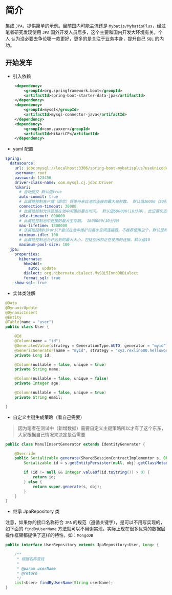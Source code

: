 # 简介

集成 `JPA`，提供简单的示例。目前国内可能主流还是 `Mybatis/MybatisPlus`，经过笔者研究发现使用 `JPA` 国外开发人员居多，这个主要和国内开发大环境有关。个人
认为没必要去争论哪一款更好，更多的是关注于业务本身，提升自己 `SQL` 的内功。

## 开始发车

* 引入依赖

```xml
    <dependency>
        <groupId>org.springframework.boot</groupId>
        <artifactId>spring-boot-starter-data-jpa</artifactId>
    </dependency>
    <dependency>
        <groupId>mysql</groupId>
        <artifactId>mysql-connector-java</artifactId>
    </dependency>
    <dependency>
        <groupId>com.zaxxer</groupId>
        <artifactId>HikariCP</artifactId>
    </dependency>
```

* yaml 配置

```yaml
spring:
  datasource:
    url: jdbc:mysql://localhost:3306/spring-boot-mybatisplus?useUnicode=true&characterEncoding=utf-8&serverTimezone=GMT%2B8
    username: root
    password: 123456
    driver-class-name: com.mysql.cj.jdbc.Driver
    hikari:
      # 自动提交 默认值true
      auto-commit: true
      # 此属性控制客户端（即您）将等待来自池的连接的最大毫秒数。 默认值30000（30秒）
      connection-timeout: 30000
      # 此属性控制允许连接在池中闲置的最长时间。 默认值600000(10分钟)，此设置仅适用于minimumIdle定义为小于maximumPoolSize。
      idle-timeout: 600000
      # 此属性控制池中连接的最大生存期。 1800000(30分钟)
      max-lifetime: 1800000
      # 该属性控制HikariCP尝试在池中维护的最小空闲连接数。不推荐使用这个，默认是和maximum-pool-size相等
      minimum-idle: 100
      # 此属性控制池允许达到的最大大小，包括空闲和正在使用的连接。默认值10
      maximum-pool-size: 100
  jpa:
    properties:
      hibernate:
        hbm2ddl:
          auto: update
        dialect: org.hibernate.dialect.MySQL5InnoDBDialect
        format_sql: true
    show-sql: true
```

* 实体类注解

```java
@Data
@DynamicUpdate
@DynamicInsert
@Entity
@Table(name = "user")
public class User {

    @Id
    @Column(name = "id")
    @GeneratedValue(strategy = GenerationType.AUTO, generator = "myid")
    @GenericGenerator(name = "myid", strategy = "xyz.rexlin600.helloworld.config.ManulInsertGenerator")
    private Long id;

    @Column(nullable = false, unique = true)
    private String name;

    @Column(nullable = false, unique = false)
    private Integer age;

    @Column(nullable = false, unique = true)
    private String email;

}
```

* 自定义主键生成策略（看自己需要）

> 因为笔者在测试中（新增数据）需要自定义主键策略所以才有了这个东东，大家根据自己情况来决定是否需要

```java
public class ManulInsertGenerator extends IdentityGenerator {

    @Override
    public Serializable generate(SharedSessionContractImplementor s, Object obj) throws HibernateException {
        Serializable id = s.getEntityPersister(null, obj).getClassMetadata().getIdentifier(obj, s);

        if (id != null && Integer.valueOf(id.toString()) > 0) {
            return id;
        } else {
            return super.generate(s, obj);
        }
    }
}
```

* 继承 JpaRepository 类

注意，如果你的接口名称符合 `JPA` 的规范（遵循关键字），是可以不用写实现的，如下面的 `findByUserName` 方法就可以不用谢实现。实际上现在很多优秀的数据层
操作框架都提供了这样的特性，如：`MongoDB`

```java
public interface UserRepository extends JpaRepository<User, Long> {

    /**
     * 根据名称查找
     *
     * @param userName
     * @return
     */
    List<User> findByUserName(String userName);
}
```


